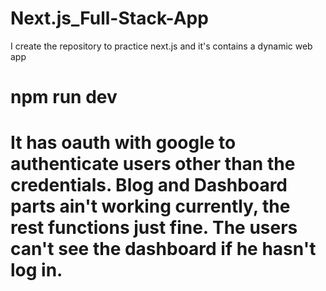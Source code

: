 # Next.js_Full-Stack-App
I create the repository to practice next.js and it's contains a dynamic web app

# npm run dev 
# It has oauth with google to authenticate users other than the credentials. Blog and Dashboard parts ain't working currently, the rest functions just fine. The users can't see the dashboard if he hasn't log in. 
